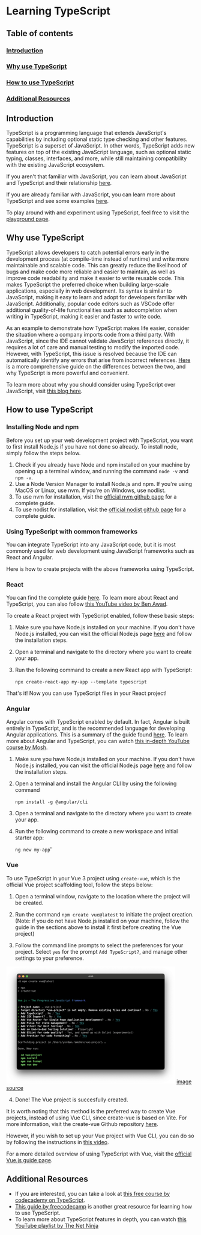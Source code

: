 # Learning TypeScript

## Table of contents
### [Introduction](#introduction-1)
### [Why use TypeScript](#why-use-typescript-1)
### [How to use TypeScript](#how-to-use-typescript-1)
### [Additional Resources](#additional-resources-1)


## Introduction

TypeScript is a programming language that extends JavaScript's capabilities by including optional static type checking and other features. TypeScript is a superset of JavaScript. In other words, TypeScript adds new features on top of the existing JavaScript language, such as optional static typing, classes, interfaces, and more, while still maintaining compatibility with the existing JavaScript ecosystem.

If you aren't that familiar with JavaScript, you can learn about JavaScript and TypeScript and their relationship [here](https://www.typescriptlang.org/docs/handbook/typescript-from-scratch.html).

If you are already familiar with JavaScript, you can learn more about TypeScript and see some examples [here](https://www.typescriptlang.org/docs/handbook/typescript-in-5-minutes.html).

To play around with and experiment using TypeScript, feel free to visit the [playground page](https://www.typescriptlang.org/play).

## Why use TypeScript

TypeScript allows developers to catch potential errors early in the development process (at compile-time instead of runtime) and write more maintainable and scalable code. This can greatly reduce the likelihood of bugs and make code more reliable and easier to maintain, as well as improve code readability and make it easier to write reusable code. This makes TypeScript the preferred choice when building large-scale applications, especially in web development. Its syntax is similar to JavaScript, making it easy to learn and adopt for developers familiar with JavaScript. Additionally, popular code editors such as VSCode offer additional quality-of-life functionalities such as autocompletion when writing in TypeScript, making it easier and faster to write code.

As an example to demonstrate how TypeScript makes life easier, consider the situation where a company imports code from a third party. With JavaScript, since the IDE cannot validate JavaScript references directly, it requires a lot of care and manual testing to modify the imported code. However, with TypeScript, this issue is resolved because the IDE can automatically identify any errors that arise from incorrect references. [Here](https://www.toptal.com/typescript/typescript-vs-javascript-guide) is a more comprehensive guide on the differences between the two, and why TypeScript is more powerful and convenient.

To learn more about why you should consider using TypeScript over JavaScript, visit [this blog here](https://www.geeksforgeeks.org/8-reasons-why-you-should-pick-typescript-over-javascript/).

## How to use TypeScript

### Installing Node and npm

Before you set up your web development project with TypeScript, you want to first install Node.js if you have not done so already. To install node, simply follow the steps below.

1. Check if you already have Node and npm installed on your machine by opening up a terminal window, and running the command `node -v` and `npm -v`.
2. Use a Node Version Manager to install Node.js and npm. If you're using MacOS or Linux, use nvm. If you're on Windows, use nodlist.
3. To use nvm for installation, visit the [official nvm github page](github.com/nvm_sh/nvm) for a complete guide.
4. To use nodist for installation, visit the [official nodist github page](github.com/nodists/nodist) for a complete guide.

### Using TypeScript with common frameworks

You can integrate TypeScript into any JavaScript code, but it is most commonly used for web development using JavaScript frameworks such as React and Angular.

Here is how to create projects with the above frameworks using TypeScript.

### React

You can find the complete guide [here](https://create-react-app.dev/docs/adding-typescript/). To learn more about React and TypeScript, you can also follow [this YouTube video by Ben Awad](https://www.youtube.com/watch?v=Z5iWr6Srsj8&t=28s&ab_channel=BenAwad).

To create a React project with TypeScript enabled, follow these basic steps:

1. Make sure you have Node.js installed on your machine. If you don't have Node.js installed, you can visit the official Node.js page [here](https://nodejs.org/en) and follow the installation steps.
2. Open a terminal and navigate to the directory where you want to create your app.
3. Run the following command to create a new React app with TypeScript:

    `npx create-react-app my-app --template typescript`

That's it! Now you can use TypeScript files in your React project!

### Angular

Angular comes with TypeScript enabled by default. In fact, Angular is built entirely in TypeScript, and is the recommended language for developing Angular applications. This is a summary of the guide found [here](https://angular.io/guide/setup-local). To learn more about Angular and TypeScript, you can watch [this in-depth YouTube course by Mosh](https://www.youtube.com/watch?v=k5E2AVpwsko&t=1692s&ab_channel=ProgrammingwithMosh).

1. Make sure you have Node.js installed on your machine. If you don't have Node.js installed, you can visit the official Node.js page [here](https://nodejs.org/en) and follow the installation steps.

2. Open a terminal and install the Angular CLI by using the following command

    `npm install -g @angular/cli`
3. Open a terminal and navigate to the directory where you want to create your app.
4. Run the following command to create a new workspace and initial starter app:

    `ng new my-app`'

### Vue

To use TypeScript in your Vue 3 project using `create-vue`, which is the official Vue project scaffolding tool, follow the steps below:

1. Open a terminal window, navigate to the location where the project will be created. 

2. Run the command `npm create vue@latest` to initiate the project creation. (Note: if you do not have Node.js installed on your machine, follow the guide in the sections above to install it first before creating the Vue project)

3. Follow the command line prompts to select the preferences for your project. Select `yes` for the prompt `Add TypeScript?`, and manage other settings to your preference.

<img width="450" src="https://raw.githubusercontent.com/vuejs/create-vue/main/media/screenshot-cli.png"> [image source](https://github.com/vuejs/create-vue)

4. Done! The Vue project is succesfully created.

It is worth noting that this method is the preferred way to create Vue projects, instead of using Vue CLI, since create-vue is based on Vite. For more information, visit the create-vue Github repository [here](github.com/vuejs/create-vue).

However, if you wish to set up your Vue project with Vue CLI, you can do so by following the instructions in [this video](https://youtu.be/JfI5PISLr9w?si=HEKZJlcRhWjb0F_0).

For a more detailed overview of using TypeScript with Vue, visit the [official Vue.js guide page](vuejs.org/guide/typescript/overview.html).

## Additional Resources

- If you are interested, you can take a look at [this free course by codecademy on TypeScript](https://www.codecademy.com/learn/learn-typescript).
- [This guide by freecodecamp](https://www.freecodecamp.org/news/learn-typescript-beginners-guide/) is another great resource for learning how to use TypeScript.
- To learn more about TypeScript features in depth, you can watch [this YouTube playlist by The Net Ninja](https://www.youtube.com/playlist?list=PL4cUxeGkcC9gUgr39Q_yD6v-bSyMwKPUI)
